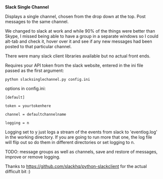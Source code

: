 **Slack Single Channel**

Displays a single channel, chosen from the drop down at the top. Post messages to the same channel.

We changed to slack at work and while 90% of the things were better than Skype, I missed being able
to have a group in a separate windows so I could alt-tab and check it, hover over it and see if any
new messages had been posted to that particular channel.

There were many slack client libraries available but no actual front ends.
 
Requires your API token from the slack website, entered in the ini file passed as the first argument:

`python slacksinglechannel.py config.ini`


options in config.ini:

`[default]`

`token = yourtokenhere`

`channel = defaultchannelname`

`logging = n`

Logging set to y just logs a stream of the events from slack to 'eventlog.log' in the working directory.
If you are going to run more that one, the log file will flip out so do them in different directories or set logging to n.


TODO: message groups as well as channels, save and restore of messages, improve or remove logging.


Thanks to https://github.com/slackhq/python-slackclient for the actual difficult bit :)
